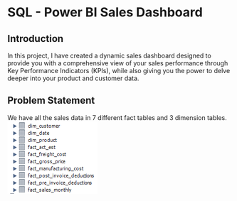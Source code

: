 # SQL - Power BI Sales Dashboard
## Introduction 
In this project, I have created a dynamic sales dashboard designed to provide you with a comprehensive view of your sales performance through Key Performance Indicators (KPIs), while also giving you the power to delve deeper into your product and customer data.
## Problem Statement 
We have all the sales data in 7 different fact tables and 3 dimension tables.
![alt text](table.png)


